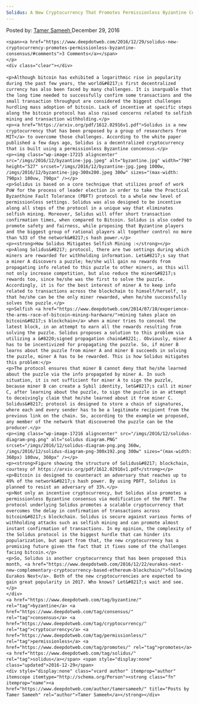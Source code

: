 ```yaml
---
Solidus: A New Cryptocurrency That Promotes Permissionless Byzantine Consensus
---
```

<article class="post-listing post-17212 post type-post status-publish format-standard has-post-thumbnail hentry  tag-byzantine tag-consensus tag-cryptocurrency tag-permissionless tag-promotes tag-solidus">
    <div class="post-inner">
        <span>Posted by: <a href="https://www.deepdotweb.com/author/tamersameeh/" title="">Tamer Sameeh </a></span>
    <span>December 29, 2016</span>
    
    <span><a href="https://www.deepdotweb.com/2016/12/29/solidus-new-cryptocurrency-promotes-permissionless-byzantine-consensus/#comments">3 Comments</a></span>
    </p>
    <div class="clear"></div>
    
    <p>Although bitcoin has exhibited a logarithmic rise in popularity during the past few years, the world&#8217;s first decentralized currency has also been faced by many challenges. It is inarguable that the long time needed to successfully confirm some transactions and the small transaction throughput are considered the biggest challenges hurdling mass adoption of bitcoin. Lack of incentive at specific steps along the bitcoin protocol has also raised concerns related to selfish mining and transaction withholding.</p>
    <p><a href="https://arxiv.org/pdf/1612.02916v1.pdf">Solidus is a new cryptocurrency that has been proposed by a group of researchers from MIT</a> to overcome those challenges. According to the white paper published a few days ago, Solidus is a decentralized cryptocurrency that is built using a permissionless Byzantine concensus.</p>
    <p><img class="wp-image-17215 aligncenter" src="/imgs/2016/12/byzantine-jpg.jpeg" alt="byzantine.jpg" width="790" height="527" srcset="/imgs/2016/12/byzantine-jpg.jpeg 1000w, /imgs/2016/12/byzantine-jpg-300x200.jpeg 300w" sizes="(max-width: 790px) 100vw, 790px" /></p>
    <p>Solidus is based on a core technique that utilizes proof of work PoW for the process of leader election in order to take the Practical Byzanthine Fault Tolerance (PBFT) protocol to a whole new level of permissionless settings. Solidus was also designed to be incentive along all steps of the protocol in a unique way that eliminates selfish mining. Moreover, Solidus will offer short transaction confirmation times, when compared to Bitcoin. Solidus is also coded to promote safety and fairness, while proposing that Byzantine players and the biggest group of rational players all together control no more than %33 of the network&#8217;s hash power.</p>
    <p><strong>How Solidus Mitigates Selfish Mining :</strong></p>
    <p>Along Solidus&#8217; protocol, there are two settings during which miners are rewarded for withholding information. Let&#8217;s say that a miner A discovers a puzzle; he/she will gain no rewards from propagating info related to this puzzle to other miners, as this will not only increase competition, but also reduce the miner&#8217;s rewards too, since he/she was the first to solve the puzzle. Accordingly, it is for the best interest of miner A to keep info related to transactions across the blockchain to himself/herself, so that he/she can be the only miner rewarded, when he/she successfully solves the puzzle.</p>
    <p>Selfish <a href="https://www.deepdotweb.com/2014/07/10/experience-the-arms-race-of-bitcoin-mining-hardware/">mining takes place on bitcoin&#8217;s blockchain</a> when a miner tries to conceal the latest block, in an attempt to earn all the rewards resulting from solving the puzzle. Solidus proposes a solution to this problem via utilizing a &#8220;signed propagation chain&#8221;. Obviously, miner A has to be incentivized for propagating the puzzle. So, if miner B learns about the puzzle from miner A and miner B succeeds in solving the puzzle, miner A has to be rewarded. This is how Solidus mitigates this problem:</p>
    <p>The protocol ensures that miner B cannot deny that he/she learned about the puzzle via the info propagated by miner A. In such situation, it is not sufficient for miner A to sign the puzzle, because miner B can create a Sybil identity, let&#8217;s call it miner C, after learning about the puzzle, to sign the puzzle in an attempt to deceivingly claim that he/she learned about it from miner C. Solidus&#8217; protocol is designed to store a chain of signatures, where each and every sender has to be a legitimate recipient from the previous link on the chain. So, according to the example we proposed, any member of the network that discovered the puzzle can be the producer.</p>
    <p><img class="wp-image-17216 aligncenter" src="/imgs/2016/12/solidus-diagram-png.png" alt="solidus diagram.PNG" srcset="/imgs/2016/12/solidus-diagram-png.png 360w, /imgs/2016/12/solidus-diagram-png-300x192.png 300w" sizes="(max-width: 360px) 100vw, 360px" /></p>
    <p><strong>Figure showing the structure of Solidus&#8217; blockchain, courtesy of https://arxiv.org/pdf/1612.02916v1.pdf</strong></p>
    <p>Bitcoin is designed to counteract an adversary that reaches up to 49% of the network&#8217;s hash power. By using PBFT, Solidus is planned to resist an adversary of 33%.</p>
    <p>Not only an incentive cryptocurrency, but Solidus also promotes a permissionless Byzantine consensus via modification of the PBFT. The protocol underlying Solidus promotes a scalable cryptocurrency that overcomes the delay in confirmation of transactions across bitcoin&#8217;s blockchain. Solidus is secure against various forms of withholding attacks such as selfish mining and can promote almost instant confirmation of transactions. In my opinion, the complexity of the Solidus protocol is the biggest hurdle that can hinder its popularization, but apart from that, the new cryptocurrency has a promising future given the fact that it fixes some of the challenges facing bitcoin.</p>
    <p>So, Solidus is another cryptocurrency that has been proposed this month, <a href="https://www.deepdotweb.com/2016/12/22/eurakos-next-new-complementary-cryptocurrency-based-ethereum-blockchain/">following Eurakos Next</a>. Both of the new cryptocurrencies are expected to gain great popularity in 2017. Who knows? Let&#8217;s wait and see.</p>
    </div>
    <a href="https://www.deepdotweb.com/tag/byzantine/" rel="tag">byzantine</a> <a href="https://www.deepdotweb.com/tag/consensus/" rel="tag">consensus</a> <a href="https://www.deepdotweb.com/tag/cryptocurrency/" rel="tag">cryptocurrency</a> <a href="https://www.deepdotweb.com/tag/permissionless/" rel="tag">permissionless</a> <a href="https://www.deepdotweb.com/tag/promotes/" rel="tag">promotes</a> <a href="https://www.deepdotweb.com/tag/solidus/" rel="tag">solidus</a></span> <span style="display:none" class="updated">2016-12-29</span>
    <div style="display:none" class="vcard author" itemprop="author" itemscope itemtype="http://schema.org/Person"><strong class="fn" itemprop="name"><a href="https://www.deepdotweb.com/author/tamersameeh/" title="Posts by Tamer Sameeh" rel="author">Tamer Sameeh</a></strong></div>
    
